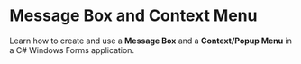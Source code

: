 # Message Box and Context Menu
<p>Learn how to create and use a <b>Message Box</b> and a <b>Context/Popup Menu</b> in a C# Windows Forms application.</p>
